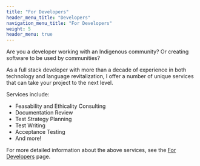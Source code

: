 ```yaml
---
title: "For Developers"
header_menu_title: "Developers"
navigation_menu_title: "For Developers"
weight: 5
header_menu: true
---
```

Are you a developer working with an Indigenous community? Or creating software to be used by communities?

As a full stack developer with more than a decade of experience in both technology and language revitalization, I offer a number of unique services that can take your project to the next level.

Services include:
- Feasability and Ethicality Consulting
- Documentation Review
- Test Strategy Planning
- Test Writing
- Acceptance Testing
- And more!

For more detailed information about the above services, see the [For Developers](developers) page.


